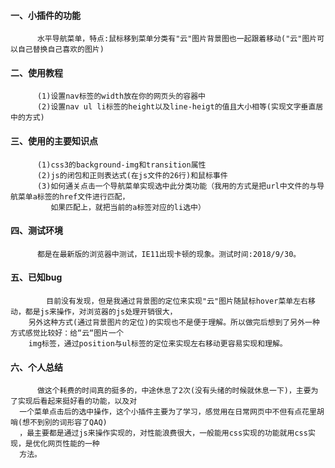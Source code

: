 #### 一、小插件的功能
          水平导航菜单，特点:鼠标移到菜单分类有"云"图片背景图也一起跟着移动("云"图片可以自己替换自己喜欢的图片)
#### 二、使用教程
          (1)设置nav标签的width放在你的网页头的容器中
          (2)设置nav ul li标签的height以及line-heigt的值且大小相等(实现文字垂直居中的方式)
#### 三、使用的主要知识点
          (1)css3的background-img和transition属性
          (2)js的闭包和正则表达式(在js文件的26行)和鼠标事件
          (3)如何通关点击一个导航菜单实现选中此分类功能（我用的方式是把url中文件的与导航菜单a标签的href文件进行匹配，
             如果匹配上，就把当前的a标签对应的li选中）
#### 四、测试环境
          都是在最新版的浏览器中测试，IE11出现卡顿的现象。测试时间:2018/9/30。
#### 五、已知bug
            目前没有发现，但是我通过背景图的定位来实现"云"图片随鼠标hover菜单左右移动，都是js来操作，对浏览器的js处理开销很大，
        另外这种方式(通过背景图片的定位)的实现也不是便于理解。所以做完后想到了另外一种方式感觉比较好：给“云“图片一个
        img标签，通过position与ul标签的定位来实现左右移动更容易实现和理解。
#### 六、个人总结
          做这个耗费的时间真的挺多的，中途休息了2次(没有头绪的时候就休息一下)，主要为了实现后看起来挺好看的功能，以及对
      一个菜单点击后的选中操作，这个小插件主要为了学习，感觉用在日常网页中不但有点花里胡哨(想不到别的词形容了QAQ)
      ，最主要都是通过js来操作实现的，对性能浪费很大，一般能用css实现的功能就用css实现，是优化网页性能的一种
      方法。
